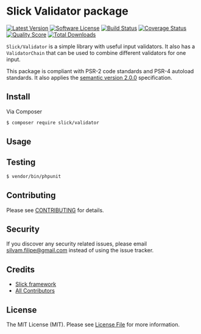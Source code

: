 # Slick Validator package

[![Latest Version](https://img.shields.io/github/release/slickframework/validator.svg?style=flat-square)](https://github.com/slickframework/validator/releases)
[![Software License](https://img.shields.io/badge/license-MIT-brightgreen.svg?style=flat-square)](LICENSE.md)
[![Build Status](https://img.shields.io/travis/slickframework/validator/master.svg?style=flat-square)](https://travis-ci.org/slickframework/validator)
[![Coverage Status](https://img.shields.io/scrutinizer/coverage/g/slickframework/validator/master.svg?style=flat-square)](https://scrutinizer-ci.com/g/slickframework/validator/code-structure?branch=master)
[![Quality Score](https://img.shields.io/scrutinizer/g/slickframework/validator/master.svg?style=flat-square)](https://scrutinizer-ci.com/g/slickframework/validator?branch=master)
[![Total Downloads](https://img.shields.io/packagist/dt/slick/validator.svg?style=flat-square)](https://packagist.org/packages/slick/validator)

`Slick/Validator` is a simple library with useful input validators. It also has a `ValidatorChain`
that can be used to combine different validators for one input.

This package is compliant with PSR-2 code standards and PSR-4 autoload standards. It
also applies the [semantic version 2.0.0](http://semver.org) specification.

## Install

Via Composer

``` bash
$ composer require slick/validator
```

## Usage


## Testing

``` bash
$ vendor/bin/phpunit
```

## Contributing

Please see [CONTRIBUTING](CONTRIBUTING.md) for details.

## Security

If you discover any security related issues, please email silvam.filipe@gmail.com instead of using the issue tracker.

## Credits

- [Slick framework](https://github.com/slickframework)
- [All Contributors](https://github.com/slickframework/common/graphs/contributors)

## License

The MIT License (MIT). Please see [License File](LICENSE.md) for more information.

